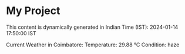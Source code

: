 # My Project

This content is dynamically generated in Indian Time (IST): 2024-01-14 17:50:00 IST


Current Weather in Coimbatore:
Temperature: 29.88 °C
Condition: haze
